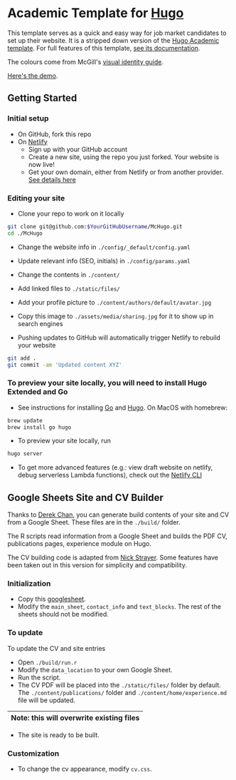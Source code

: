 
# Academic Template for [Hugo](https://github.com/gohugoio/hugo)

This template serves as a quick and easy way for job market candidates to set up their website. It is a stripped down version of the [Hugo Academic template](https://github.com/wowchemy/starter-academic). For full features of this template, [see its documentation](https://wowchemy.com/docs/).

The colours come from McGill's [visual identity guide](https://www.mcgill.ca/visual-identity/visual-identity-guide).

[Here's the demo](https://john-doe-mcgill.netlify.app/).

## Getting Started

### Initial setup
- On GitHub, fork this repo
- On [Netlify](http://netlify.com)
  - Sign up with your GitHub account
  - Create a new site, using the repo you just forked. Your website is now live!
  - Get your own domain, either from Netlify or from another provider. [See details here](https://docs.netlify.com/domains-https/custom-domains/)

### Editing your site
- Clone your repo to work on it locally
```bash
git clone git@github.com:$YourGitHubUsername/McHugo.git
cd ./McHugo
```
  - Change the website info in `./config/_default/config.yaml`
  - Update relevant info (SEO, initials) in `./config/params.yaml`
  - Change the contents in `./content/`
  - Add linked files to `./static/files/`
  - Add your profile picture to `./content/authors/default/avatar.jpg`
  - Copy this image to `./assets/media/sharing.jpg` for it to show up in search engines

- Pushing updates to GitHub will automatically trigger Netlify to rebuild your website
```bash
git add .
git commit -am 'Updated content XYZ'
```

### To preview your site locally, you will need to install Hugo Extended and Go

- See instructions for installing [Go](https://golang.org/doc/install) and [Hugo](https://gohugo.io/getting-started/installing/). On MacOS with homebrew:
```bash
brew update
brew install go hugo
```
- To preview your site locally, run
```bash
hugo server
```

- To get more advanced features (e.g.: view draft website on netlify, debug serverless Lambda functions), check out the [Netlify CLI](https://docs.netlify.com/cli/get-started/)

## Google Sheets Site and CV Builder
Thanks to [Derek Chan](https://github.com/derek-chan), you can generate build contents of your site and CV from a Google Sheet. These files are in the `./build/` folder.

The R scripts read information from a Google Sheet and builds the PDF CV, publications pages, experience module on Hugo.

The CV building code is adapted from [Nick Strayer](https://github.com/nstrayer/cv). Some features have been taken out in this version for simplicity and compatibility.

### Initialization

- Copy this [googlesheet](https://docs.google.com/spreadsheets/d/11pLgd0LQSYeRmBUZkM2lLCJ3qii_kj7dr2Lf-71pLSM).
- Modify the `main_sheet`, `contact_info` and `text_blocks`. The rest of the sheets should not be modified.

### To update
To update the CV and site entries

- Open `./build/run.r`
- Modify the `data_location` to your own Google Sheet.
- Run the script.
- The CV PDF will be placed into the `./static/files/` folder by default. The `./content/publications/` folder and `./content/home/experience.md` file will be updated.

| Note: this will overwrite existing files |
|:--|

- The site is ready to be built.

### Customization

- To change the cv appearance, modify `cv.css`.
